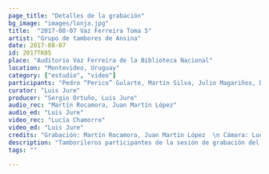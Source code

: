 ```yaml
---
page_title: "Detalles de la grabación"
bg_image: "images/lonja.jpg"
title:  "2017-08-07 Vaz Ferreira Toma 5"  
artist: "Grupo de tambores de Ansina"  
date: 2017-08-07  
id: 2017TK05
place: "Auditorio Vaz Ferreira de la Biblioteca Nacional"  
location: "Montevideo, Uruguay"  
category: ["estudio", "video"]  
participants: "Pedro “Perico” Gularte, Martín Silva, Julio Magariños, Daniel Gradín"  
curator: "Luis Jure"  
producer: "Sergio Ortuño, Luis Jure"  
audio_rec: "Martín Rocamora, Juan Martín López"  
audio_ed: "Luis Jure"  
video_rec: "Lucía Chamorro"  
video_ed: "Luis Jure"  
credits: "Grabación: Martín Rocamora, Juan Martín López  \n Cámara: Lucía Chamorro  \n Edición de audio y video: Luis Jure"  
description: "Tamborileros participantes de la sesión de grabación del tema “Rekiem para Fantasía Negra” para el CD “Música Negra de la Ciudad de Montevideo Vol. 2”"  
tags: ""  

---
```

